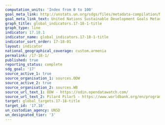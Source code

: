 ```yaml
---
computation_units: 'Index from 0 to 100'
goal_meta_link: http://unstats.un.org/sdgs/files/metadata-compilation/Metadata-Goal-17.pdf
goal_meta_link_text: United Nations Sustainable Development Goals Metadata (pdf 468kB)
graph_title: global_indicators.17-18-1-title
graph_type: line
indicator: 17.18.1
indicator_name: global_indicators.17-18-1-title
indicator_sort_order: 17-18-01
layout: indicator
national_geographical_coverage: custom.armenia
permalink: /17-18-1/
published: true
reporting_status: complete
sdg_goal: '17'
source_active_1: true
source_organisation_1: sources.ODW
source_active_2: true
source_organisation_2: sources.WB
source_url_text_1: ODW - https://odin.opendatawatch.com/
source_url_text_2: Pilar4 Pilar5 - https://www.worldbank.org/en/programs/statistical-performance-indicators/explore-data#2
target: global_targets.17-18-title
target_id: '17.18'
un_custodian_agency: UNSD
un_designated_tier: '3'
---
```


